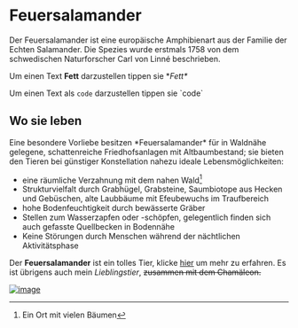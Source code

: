 # Feuersalamander

Der Feuersalamander ist eine europäische Amphibienart aus der Familie der Echten Salamander. Die Spezies wurde erstmals 1758 von dem schwedischen Naturforscher Carl von Linné beschrieben.

Um einen Text **Fett** darzustellen tippen sie \**Fett\**

Um einen Text als `code` darzustellen tippen sie \`code\`

## Wo sie leben

Eine besondere Vorliebe besitzen \*Feuersalamander\* für in Waldnähe gelegene, schattenreiche Friedhofsanlagen mit Altbaumbestand; sie bieten den Tieren bei günstiger Konstellation nahezu ideale Lebensmöglichkeiten:

- eine räumliche Verzahnung mit dem nahen Wald[^1]
- Strukturvielfalt durch Grabhügel, Grabsteine, Saumbiotope aus Hecken und Gebüschen, alte Laubbäume mit Efeubewuchs im Traufbereich
- hohe Bodenfeuchtigkeit durch bewässerte Gräber
- Stellen zum Wasserzapfen oder -schöpfen, gelegentlich finden sich auch gefasste Quellbecken in Bodennähe
- Keine Störungen durch Menschen während der nächtlichen Aktivitätsphase

Der **Feuersalamander** ist ein tolles Tier, klicke [hier](https://de.wikipedia.org/wiki/Feuersalamander) um mehr zu erfahren. Es ist übrigens auch mein *Lieblingstier*, ~~zusammen mit dem Chamäleon.~~
<!-- Versteckt shhhhh -->

[![image](https://user-images.githubusercontent.com/111046405/184094133-8298951b-b565-46ba-a9e3-5290ef0019d2.png)](http://www.karch.ch/karch/Feuersalamander)





[^1]: Ein Ort mit vielen Bäumen
